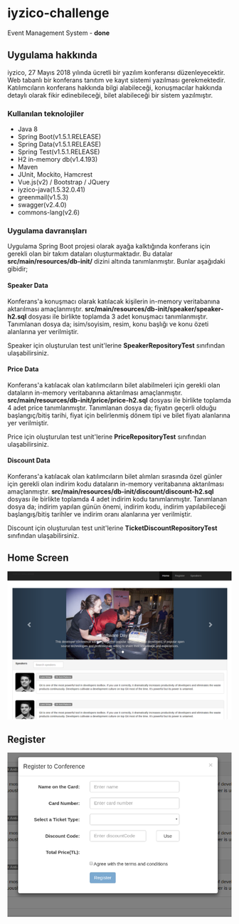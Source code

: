 # iyzico-challenge

Event Management System - **done**

## Uygulama hakkında
iyzico, 27 Mayıs 2018 yılında ücretli bir yazılım konferansı düzenleyecektir. Web tabanlı bir konferans tanıtım ve kayıt sistemi yazılması
gerekmektedir. Katılımcıların konferans hakkında bilgi alabileceği, konuşmacılar hakkında detaylı olarak fikir edinebileceği, bilet alabileceği bir sistem yazılmıştır.

### Kullanılan teknolojiler
* Java 8
* Spring Boot(v1.5.1.RELEASE)
* Spring Data(v1.5.1.RELEASE)
* Spring Test(v1.5.1.RELEASE)
* H2 in-memory db(v1.4.193)
* Maven
* JUnit, Mockito, Hamcrest
* Vue.js(v2) / Bootstrap / JQuery
* iyzico-java(1.5.32.0.41)
* greenmail(v1.5.3)
* swagger(v2.4.0)
* commons-lang(v2.6)

### Uygulama davranışları
Uygulama Spring Boot projesi olarak ayağa kalktığında konferans için gerekli olan bir takım dataları oluşturmaktadır. Bu datalar **src/main/resources/db-init/** dizini altında tanımlanmıştır. Bunlar aşağıdaki gibidir;

#### Speaker Data
Konferans'a konuşmacı olarak katılacak kişilerin in-memory veritabanına aktarılması amaçlanmıştır. **src/main/resources/db-init/speaker/speaker-h2.sql** dosyası ile birlikte toplamda 3 adet konuşmacı tanımlanmıştır. Tanımlanan dosya da; isim/soyisim, resim, konu başlığı ve konu özeti alanlarına yer verilmiştir.

Speaker için oluşturulan test unit'lerine **SpeakerRepositoryTest** sınıfından ulaşabilirsiniz.

#### Price Data
Konferans'a katılacak olan katılımcıların bilet alabilmeleri için gerekli olan dataların in-memory veritabanına aktarılması amaçlanmıştır. **src/main/resources/db-init/price/price-h2.sql** dosyası ile birlikte toplamda 4 adet price tanımlanmıştır. Tanımlanan dosya da; fiyatın geçerli olduğu başlangıç/bitiş tarihi, fiyat için belirlenmiş dönem tipi ve bilet fiyatı alanlarına yer verilmiştir.

Price için oluşturulan test unit'lerine **PriceRepositoryTest** sınıfından ulaşabilirsiniz.

#### Discount Data
Konferans'a katılacak olan katılımcıların bilet alımları sırasında özel günler için gerekli olan indirim kodu dataların in-memory veritabanına aktarılması amaçlanmıştır.
 **src/main/resources/db-init/discount/discount-h2.sql** dosyası ile birlikte toplamda 4 adet indirim kodu tanımlanmıştır. Tanımlanan dosya da; indirim yapılan günün önemi, indirim kodu, indirim yapılabileceği başlangış/bitiş tarihler ve indirim oranı alanlarına yer verilmiştir.

Discount için oluşturulan test unit'lerine **TicketDiscountRepositoryTest** sınıfından ulaşabilirsiniz.






















## Home Screen
![iyzico-challenge sample gui](/dist/images/iyzico-challenge_1.png)

## Register
![iyzico-challenge sample gui](/dist/images/iyzico-challenge_2.png)
